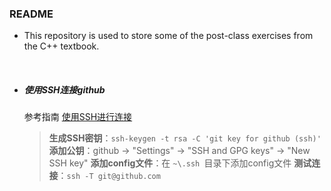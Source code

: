 ### README
- This repository is used to store some of the post-class exercises from the C++ textbook.
<br>

- ##### 使用SSH连接github
    参考指南 [使用SSH进行连接](https://docs.github.com/zh/authentication)
    > **生成SSH密钥**：`ssh-keygen -t rsa -C 'git key for github (ssh)'`
    > **添加公钥**：github → "Settings" → "SSH and GPG keys" → "New SSH key"
    > **添加config文件**：在 `~\.ssh `目录下添加config文件
    > **测试连接**：`ssh -T git@github.com`
